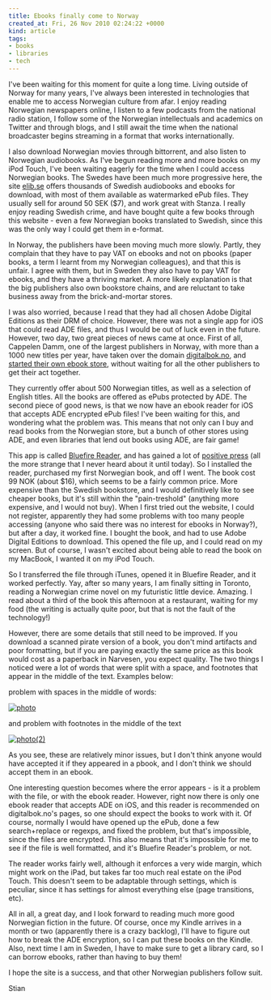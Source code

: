 ```yaml
---
title: Ebooks finally come to Norway
created_at: Fri, 26 Nov 2010 02:24:22 +0000
kind: article
tags:
- books
- libraries
- tech
---
```


I've been waiting for this moment for quite a long time. Living outside
of Norway for many years, I've always been interested in technologies
that enable me to access Norwegian culture from afar. I enjoy reading
Norwegian newspapers online, I listen to a few podcasts from the
national radio station, I follow some of the Norwegian intellectuals and
academics on Twitter and through blogs, and I still await the time when
the national broadcaster begins streaming in a format that works
internationally.

I also download Norwegian movies through bittorrent, and also listen to
Norwegian audiobooks. As I've begun reading more and more books on my
iPod Touch, I've been waiting eagerly for the time when I could access
Norwegian books. The Swedes have been much more progressive here, the
site [elib.se](http://elib.se) offers thousands of Swedish audiobooks
and ebooks for download, with most of them available as watermarked ePub
files. They usually sell for around 50 SEK (\$7), and work great with
Stanza. I really enjoy reading Swedish crime, and have bought quite a
few books through this website - even a few Norwegian books translated
to Swedish, since this was the only way I could get them in e-format.

In Norway, the publishers have been moving much more slowly. Partly,
they complain that they have to pay VAT on ebooks and not on pbooks
(paper books, a term I learnt from my Norwegian colleagues), and that
this is unfair. I agree with them, but in Sweden they also have to pay
VAT for ebooks, and they have a thriving market. A more likely
explanation is that the big publishers also own bookstore chains, and
are reluctant to take business away from the brick-and-mortar stores.

I was also worried, because I read that they had all chosen Adobe
Digital Editions as their DRM of choice. However, there was not a single
app for iOS that could read ADE files, and thus I would be out of luck
even in the future. However, two day, two great pieces of news came at
once. First of all, Cappelen Damm, one of the largest publishers in
Norway, with more than a 1000 new titles per year, have taken over the
domain [digitalbok.no](http://digitalbok.no), and [started their own
ebook
store](http://www.dagbladet.no/2010/11/24/kultur/litteratur/bok/14429410/),
without waiting for all the other publishers to get their act together.

They currently offer about 500 Norwegian titles, as well as a selection
of English titles. All the books are offered as ePubs protected by ADE.
The second piece of good news, is that we now have an ebook reader for
iOS that accepts ADE encrypted ePub files! I've been waiting for this,
and wondering what the problem was. This means that not only can I buy
and read books from the Norwegian store, but a bunch of other stores
using ADE, and even libraries that lend out books using ADE, are fair
game!

This app is called [Bluefire Reader](http://www.bluefirereader.com/),
and has gained a lot of [positive
press](http://www.zdnet.com/blog/mobile-gadgeteer/the-ipad-may-be-the-best-universal-ebook-reader-thanks-to-bluefire-reader/4163)
(all the more strange that I never heard about it until today). So I
installed the reader, purchased my first Norwegian book, and off I went.
The book cost 99 NOK (about \$16), which seems to be a fairly common
price. More expensive than the Swedish bookstore, and I would
definitively like to see cheaper books, but it's still within the
"pain-treshold" (anything more expensive, and I would not buy). When I
first tried out the website, I could not register, apparently they had
some problems with too many people accessing (anyone who said there was
no interest for ebooks in Norway?), but after a day, it worked fine. I
bought the book, and had to use Adobe Digital Editions to download. This
opened the file up, and I could read on my screen. But of course, I
wasn't excited about being able to read the book on my MacBook, I wanted
it on my iPod Touch.

So I transferred the file through iTunes, opened it in Bluefire Reader,
and it worked perfectly. Yay, after so many years, I am finally sitting
in Toronto, reading a Norwegian crime novel on my futuristic little
device. Amazing. I read about a third of the book this afternoon at a
restaurant, waiting for my food (the writing is actually quite poor, but
that is not the fault of the technology!)

However, there are some details that still need to be improved. If you
download a scanned pirate version of a book, you don't mind artifacts
and poor formatting, but if you are paying exactly the same price as
this book would cost as a paperback in Narvesen, you expect quality. The
two things I noticed were a lot of words that were split with a space,
and footnotes that appear in the middle of the text. Examples below:

problem with spaces in the middle of words:

[![](http://reganmian.net/blog/wp-content/uploads/2010/11/photo.png "photo")](http://reganmian.net/blog/wp-content/uploads/2010/11/photo.png)

and problem with footnotes in the middle of the text

[![](http://reganmian.net/blog/wp-content/uploads/2010/11/photo2.png "photo(2)")](http://reganmian.net/blog/wp-content/uploads/2010/11/photo2.png)

As you see, these are relatively minor issues, but I don't think anyone
would have accepted it if they appeared in a pbook, and I don't think we
should accept them in an ebook.

One interesting question becomes where the error appears - is it a
problem with the file, or with the ebook reader. However, right now
there is only one ebook reader that accepts ADE on iOS, and this reader
is recommended on digitalbok.no's pages, so one should expect the books
to work with it. Of course, normally I would have opened up the ePub,
done a few search+replace or regexps, and fixed the problem, but that's
impossible, since the files are encrypted. This also means that it's
impossible for me to see if the file is well formatted, and it's
Bluefire Reader's problem, or not.

The reader works fairly well, although it enforces a very wide margin,
which might work on the iPad, but takes far too much real estate on the
iPod Touch. This doesn't seem to be adaptable through settings, which is
peculiar, since it has settings for almost everything else (page
transitions, etc).

All in all, a great day, and I look forward to reading much more good
Norwegian fiction in the future. Of course, once my Kindle arrives in a
month or two (apparently there is a crazy backlog), I'll have to figure
out how to break the ADE encryption, so I can put these books on the
Kindle. Also, next time I am in Sweden, I have to make sure to get a
library card, so I can borrow ebooks, rather than having to buy them!

I hope the site is a success, and that other Norwegian publishers follow
suit.

Stian
